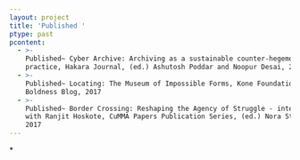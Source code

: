```yaml
---
layout: project
title: 'Published '
ptype: past
pcontent:
  - >-
    Published~ Cyber Archive: Archiving as a sustainable counter-hegemonic
    practice, Hakara Journal, (ed.) Ashutosh Poddar and Noopur Desai, 2018
  - >-
    Published~ Locating: The Museum of Impossible Forms, Kone Foundation
    Boldness Blog, 2017
  - >-
    Published~ Border Crossing: Reshaping the Agency of Struggle - interview
    with Ranjit Hoskote, CuMMA Papers Publication Series, (ed.) Nora Sternfeld,
    2017
---
```

\*
